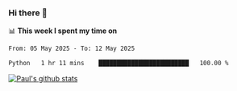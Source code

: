 ### Hi there 👋

📊 **This week I spent my time on**
<!--START_SECTION:waka-->

```txt
From: 05 May 2025 - To: 12 May 2025

Python   1 hr 11 mins    █████████████████████████   100.00 %
```

<!--END_SECTION:waka-->


[![Paul's github stats](https://github-readme-stats.vercel.app/api?username=mickeyouyou&theme=dracula&show_icons=true)](https://github.com/anuraghazra/github-readme-stats)
